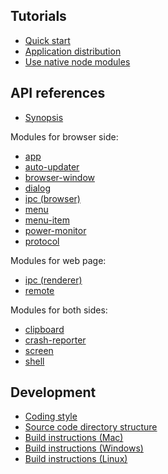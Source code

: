 ## Tutorials

* [Quick start](tutorial/quick-start.md)
* [Application distribution](tutorial/application-distribution.md)
* [Use native node modules](tutorial/use-native-node-modules.md)

## API references

* [Synopsis](api/synopsis.md)

Modules for browser side:

* [app](api/app.md)
* [auto-updater](api/auto-updater.md)
* [browser-window](api/browser-window.md)
* [dialog](api/dialog.md)
* [ipc (browser)](api/ipc-browser.md)
* [menu](api/menu.md)
* [menu-item](api/menu-item.md)
* [power-monitor](api/power-monitor.md)
* [protocol](api/protocol.md)

Modules for web page:

* [ipc (renderer)](api/ipc-renderer.md)
* [remote](api/remote.md)

Modules for both sides:

* [clipboard](api/clipboard.md)
* [crash-reporter](api/crash-reporter.md)
* [screen](api/screen.md)
* [shell](api/shell.md)

## Development

* [Coding style](development/coding-style.md)
* [Source code directory structure](development/source-code-directory-structure.md)
* [Build instructions (Mac)](development/build-instructions-mac.md)
* [Build instructions (Windows)](development/build-instructions-windows.md)
* [Build instructions (Linux)](development/build-instructions-linux.md)
